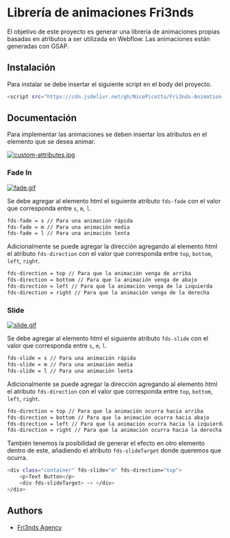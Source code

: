 # Librería de animaciones Fri3nds

El objetivo de este proyecto es generar una librería de animaciones propias basadas en atributos a ser utilizada en Webflow. Las animaciones están generadas con GSAP.

## Instalación

Para instalar se debe insertar el siguiente script en el body del proyecto.

```bash
<script src="https://cdn.jsdelivr.net/gh/NicoPicotto/Fri3nds-Animation-Example@secondVersion/fades-gsap.js"></script>
```

## Documentación

Para implementar las animaciones se deben insertar los atributos en el elemento que se desea animar.

[![custom-attributes.jpg](https://i.postimg.cc/q7BZ0hwQ/custom-attributes.jpg)](https://postimg.cc/873bmCqr)

### Fade In

[![fade.gif](https://i.postimg.cc/vmYBk91h/fade.gif)](https://postimg.cc/JsFMBs5H)

Se debe agregar al elemento html el siguiente atributo `fds-fade` con el valor que corresponda entre `s`, `m`, `l`.

```bash
fds-fade = s // Para una animación rápida
fds-fade = m // Para una animación media
fds-fade = l // Para una animación lenta
```

Adicionalmente se puede agregar la dirección agregando al elemento html el atributo `fds-direction` con el valor que corresponda entre `top`, `bottom`, `left`, `right`.

```bash
fds-direction = top // Para que la animación venga de arriba
fds-direction = bottom // Para que la animación venga de abajo
fds-direction = left // Para que la animación venga de la izquierda
fds-direction = right // Para que la animación venga de la derecha
```

### Slide

[![slide.gif](https://i.postimg.cc/zfxBrBKr/slide.gif)](https://postimg.cc/v16M7G0q)

Se debe agregar al elemento html el siguiente atributo `fds-slide` con el valor que corresponda entre `s`, `m`, `l`.

```bash
fds-slide = s // Para una animación rápida
fds-slide = m // Para una animación media
fds-slide = l // Para una animación lenta
```

Adicionalmente se puede agregar la dirección agregando al elemento html el atributo `fds-direction` con el valor que corresponda entre `top`, `bottom`, `left`, `right`.

```bash
fds-direction = top // Para que la animación ocurra hacia arriba
fds-direction = bottom // Para que la animación ocurra hacia abajo
fds-direction = left // Para que la animación ocurra hacia la izquierda
fds-direction = right // Para que la animación ocurra hacia la derecha
```

También tenemos la posibilidad de generar el efecto en otro elemento dentro de este, añadiendo el atributo `fds-slideTarget` donde queremos que ocurra.

```bash
<div class="container" fds-slide="m" fds-direction="top">
    <p>Text Button</p>
    <div fds-slideTarget> -> </div>
</div>
```

## Authors

- [Fri3nds Agency](https://www.fri3nds.com/)
